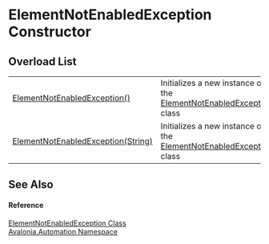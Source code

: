 # ElementNotEnabledException Constructor


## Overload List
<table>
<tr>
<td><a href="M_Avalonia_Automation_ElementNotEnabledException__ctor">ElementNotEnabledException()</a></td>
<td>Initializes a new instance of the <a href="T_Avalonia_Automation_ElementNotEnabledException">ElementNotEnabledException</a> class</td>
</tr>
<tr>
<td><a href="M_Avalonia_Automation_ElementNotEnabledException__ctor_1">ElementNotEnabledException(String)</a></td>
<td>Initializes a new instance of the <a href="T_Avalonia_Automation_ElementNotEnabledException">ElementNotEnabledException</a> class</td>
</tr>
</table>

## See Also


#### Reference
<a href="T_Avalonia_Automation_ElementNotEnabledException">ElementNotEnabledException Class</a>  
<a href="N_Avalonia_Automation">Avalonia.Automation Namespace</a>  
